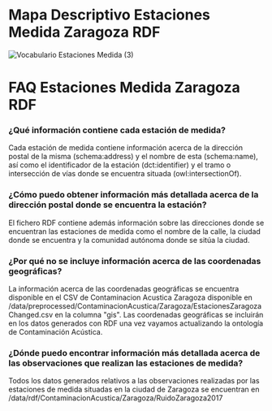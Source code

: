 # Mapa Descriptivo Estaciones Medida Zaragoza RDF
![Vocabulario Estaciones Medida (3)](https://user-images.githubusercontent.com/43373725/112664787-a288b080-8e5a-11eb-88bf-1a447fe7f503.png)



# FAQ Estaciones Medida Zaragoza RDF

### ¿Qué información contiene cada estación de medida?
Cada estación de medida contiene información acerca de la dirección postal de la misma (schema:address) y el nombre de esta (schema:name), así como el identificador de la estación (dct:identifier) y el tramo o intersección de vías donde se encuentra situada (owl:intersectionOf).

### ¿Cómo puedo obtener información más detallada acerca de la dirección postal donde se encuentra la estación?
El fichero RDF contiene además información sobre las direcciones donde se encuentran las estaciones de medida como el nombre de la calle, la ciudad donde se encuentra y la comunidad autónoma donde se sitúa la ciudad. 

### ¿Por qué no se incluye información acerca de las coordenadas geográficas?
La información acerca de las coordenadas geográficas se encuentra disponible en el CSV de Contaminacion Acustica Zaragoza disponible en /data/preprocessed/ContaminacionAcustica/Zaragoza/EstacionesZaragozaChanged.csv en la columna "gis".
Las coordenadas geográficas se incluirán en los datos generados con RDF una vez vayamos actualizando la ontología de Contaminación Acústica.

### ¿Dónde puedo encontrar información más detallada acerca de las observaciones que realizan las estaciones de medida?
Todos los datos generados relativos a las observaciones realizadas por las estaciones de medida situadas en la ciudad de Zaragoza se encuentran en /data/rdf/ContaminacionAcustica/Zaragoza/RuidoZaragoza2017
